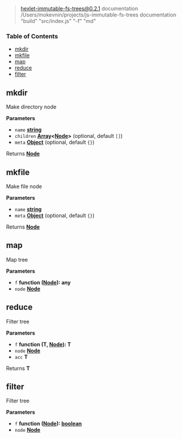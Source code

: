 
> hexlet-immutable-fs-trees@0.2.1 documentation /Users/mokevnin/projects/js-immutable-fs-trees
> documentation "build" "src/index.js" "-f" "md"

<!-- Generated by documentation.js. Update this documentation by updating the source code. -->

### Table of Contents

-   [mkdir](#mkdir)
-   [mkfile](#mkfile)
-   [map](#map)
-   [reduce](#reduce)
-   [filter](#filter)

## mkdir

Make directory node

**Parameters**

-   `name` **[string](https://developer.mozilla.org/en-US/docs/Web/JavaScript/Reference/Global_Objects/String)** 
-   `children` **[Array](https://developer.mozilla.org/en-US/docs/Web/JavaScript/Reference/Global_Objects/Array)&lt;[Node](https://developer.mozilla.org/en-US/docs/Web/API/Node/nextSibling)>**  (optional, default `[]`)
-   `meta` **[Object](https://developer.mozilla.org/en-US/docs/Web/JavaScript/Reference/Global_Objects/Object)**  (optional, default `{}`)

Returns **[Node](https://developer.mozilla.org/en-US/docs/Web/API/Node/nextSibling)** 

## mkfile

Make file node

**Parameters**

-   `name` **[string](https://developer.mozilla.org/en-US/docs/Web/JavaScript/Reference/Global_Objects/String)** 
-   `meta` **[Object](https://developer.mozilla.org/en-US/docs/Web/JavaScript/Reference/Global_Objects/Object)**  (optional, default `{}`)

Returns **[Node](https://developer.mozilla.org/en-US/docs/Web/API/Node/nextSibling)** 

## map

Map tree

**Parameters**

-   `f` **function ([Node](https://developer.mozilla.org/en-US/docs/Web/API/Node/nextSibling)): any** 
-   `node` **[Node](https://developer.mozilla.org/en-US/docs/Web/API/Node/nextSibling)** 

## reduce

Filter tree

**Parameters**

-   `f` **function (T, [Node](https://developer.mozilla.org/en-US/docs/Web/API/Node/nextSibling)): T** 
-   `node` **[Node](https://developer.mozilla.org/en-US/docs/Web/API/Node/nextSibling)** 
-   `acc` **T** 

Returns **T** 

## filter

Filter tree

**Parameters**

-   `f` **function ([Node](https://developer.mozilla.org/en-US/docs/Web/API/Node/nextSibling)): [boolean](https://developer.mozilla.org/en-US/docs/Web/JavaScript/Reference/Global_Objects/Boolean)** 
-   `node` **[Node](https://developer.mozilla.org/en-US/docs/Web/API/Node/nextSibling)** 
